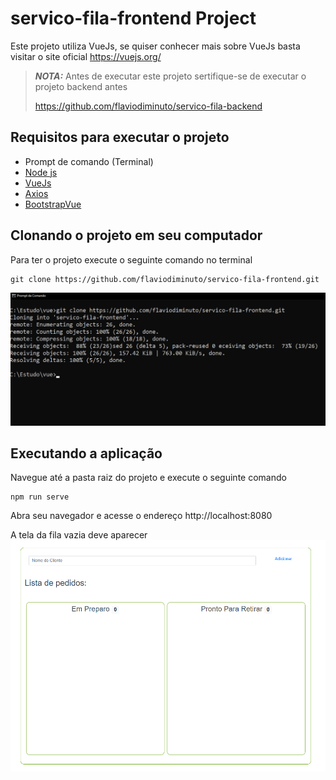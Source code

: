 # servico-fila-frontend Project

Este projeto utiliza VueJs,
se quiser conhecer mais sobre VueJs basta visitar o site oficial https://vuejs.org/

> **_NOTA:_** Antes de executar este projeto sertifique-se de executar o projeto backend antes
> 
> https://github.com/flaviodiminuto/servico-fila-backend

## Requisitos para executar o projeto
- Prompt de comando (Terminal)
- [Node js](https://nodejs.org/en/)
- [VueJs](https://vuejs.org/guide/quick-start.html#with-build-tools)
- [Axios](https://www.npmjs.com/package/axios)
- [BootstrapVue](https://www.npmjs.com/package/bootstrap-vue)

## Clonando o projeto em seu computador

Para ter o projeto execute o seguinte comando no terminal
```shell script
git clone https://github.com/flaviodiminuto/servico-fila-frontend.git
```
![img.png](img.png)

## Executando a aplicação
Navegue até a pasta raiz do projeto e execute o seguinte comando
```shell script
npm run serve
```

Abra seu navegador e acesse o endereço
http://localhost:8080

A tela da fila vazia deve aparecer
![img_2.png](img_2.png)